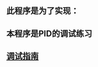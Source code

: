 <!--
 * @Author: Runze Yuan 1959180242@qq.com
 * @Date: 2022-11-14 18:59:05
 * @LastEditors: Runze Yuan 1959180242@qq.com
 * @LastEditTime: 2022-11-17 19:55:32
 * @FilePath: \RS_AS2\Experiments\TuningExercise\README.md
 * @Description: 
 * 
 * Copyright (c) 2022 by Runze Yuan 1959180242@qq.com, All Rights Reserved. 
-->
## 此程序是为了实现：
## 本程序是PID的调试练习  
## [调试指南](https://github.com/Vehshanaan/RS_AS2/blob/main/Experiments/TuningExercise/PID%E8%B0%83%E8%AF%95%E6%89%8B%E5%86%8C.md)